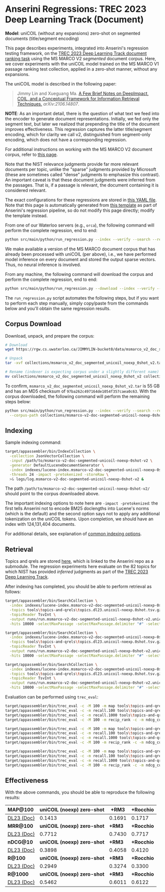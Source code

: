 # Anserini Regressions: TREC 2023 Deep Learning Track (Document)

**Model**: uniCOIL (without any expansions) zero-shot on segmented documents (title/segment encoding)

This page describes experiments, integrated into Anserini's regression testing framework, on the [TREC 2023 Deep Learning Track document ranking task](https://trec.nist.gov/data/deep2023.html) using the MS MARCO V2 _segmented_ document corpus.
Here, we cover experiments with the uniCOIL model trained on the MS MARCO V1 passage ranking test collection, applied in a zero-shot manner, without any expansions.

The uniCOIL model is described in the following paper:

> Jimmy Lin and Xueguang Ma. [A Few Brief Notes on DeepImpact, COIL, and a Conceptual Framework for Information Retrieval Techniques.](https://arxiv.org/abs/2106.14807) _arXiv:2106.14807_.

**NOTE**: As an important detail, there is the question of what text we feed into the encoder to generate document representations.
Initially, we fed only the segment text, but later we realized that prepending the title of the document improves effectiveness.
This regression captures the latter title/segment encoding, which for clarity we call v2, distinguished from segment-only encoding, which does not have a corresponding regression.

For additional instructions on working with the MS MARCO V2 document corpus, refer to [this page](../../docs/experiments-msmarco-v2.md).

Note that the NIST relevance judgments provide far more relevant documents per topic, unlike the "sparse" judgments provided by Microsoft (these are sometimes called "dense" judgments to emphasize this contrast).
An important caveat is that these document judgments were inferred from the passages.
That is, if a passage is relevant, the document containing it is considered relevant.

The exact configurations for these regressions are stored in [this YAML file](../../src/main/resources/regression/dl23-doc-segmented-unicoil-noexp-0shot-v2.yaml).
Note that this page is automatically generated from [this template](../../src/main/resources/docgen/templates/dl23-doc-segmented-unicoil-noexp-0shot-v2.template) as part of Anserini's regression pipeline, so do not modify this page directly; modify the template instead.

From one of our Waterloo servers (e.g., `orca`), the following command will perform the complete regression, end to end:

```bash
python src/main/python/run_regression.py --index --verify --search --regression dl23-doc-segmented-unicoil-noexp-0shot-v2
```

We make available a version of the MS MARCO document corpus that has already been processed with uniCOIL (per above), i.e., we have performed model inference on every document and stored the output sparse vectors.
Thus, no neural inference is involved.

From any machine, the following command will download the corpus and perform the complete regression, end to end:

```bash
python src/main/python/run_regression.py --download --index --verify --search --regression dl23-doc-segmented-unicoil-noexp-0shot-v2
```

The `run_regression.py` script automates the following steps, but if you want to perform each step manually, simply copy/paste from the commands below and you'll obtain the same regression results.

## Corpus Download

Download, unpack, and prepare the corpus:

```bash
# Download
wget https://rgw.cs.uwaterloo.ca/JIMMYLIN-bucket0/data/msmarco_v2_doc_segmented_unicoil_noexp_0shot_v2.tar -P collections/

# Unpack
tar -xvf collections/msmarco_v2_doc_segmented_unicoil_noexp_0shot_v2.tar -C collections/

# Rename (indexer is expecting corpus under a slightly different name)
mv collections/msmarco_v2_doc_segmented_unicoil_noexp_0shot_v2 collections/msmarco-v2-doc-segmented-unicoil-noexp-0shot-v2
```

To confirm, `msmarco_v2_doc_segmented_unicoil_noexp_0shot_v2.tar` is 55 GB and has an MD5 checksum of `97ba262c497164de1054f357caea0c63`.
With the corpus downloaded, the following command will perform the remaining steps below:

```bash
python src/main/python/run_regression.py --index --verify --search --regression dl23-doc-segmented-unicoil-noexp-0shot-v2 \
  --corpus-path collections/msmarco-v2-doc-segmented-unicoil-noexp-0shot-v2
```

## Indexing

Sample indexing command:

```bash
target/appassembler/bin/IndexCollection \
  -collection JsonVectorCollection \
  -input /path/to/msmarco-v2-doc-segmented-unicoil-noexp-0shot-v2 \
  -generator DefaultLuceneDocumentGenerator \
  -index indexes/lucene-index.msmarco-v2-doc-segmented-unicoil-noexp-0shot-v2/ \
  -threads 24 -impact -pretokenized -storeRaw \
  >& logs/log.msmarco-v2-doc-segmented-unicoil-noexp-0shot-v2 &
```

The path `/path/to/msmarco-v2-doc-segmented-unicoil-noexp-0shot-v2/` should point to the corpus downloaded above.

The important indexing options to note here are `-impact -pretokenized`: the first tells Anserini not to encode BM25 doclengths into Lucene's norms (which is the default) and the second option says not to apply any additional tokenization on the uniCOIL tokens.
Upon completion, we should have an index with 124,131,404 documents.

For additional details, see explanation of [common indexing options](../../docs/common-indexing-options.md).

## Retrieval

Topics and qrels are stored [here](https://github.com/castorini/anserini-tools/tree/master/topics-and-qrels), which is linked to the Anserini repo as a submodule.
The regression experiments here evaluate on the 82 topics for which NIST has provided _inferred_ judgments as part of the [TREC 2023 Deep Learning Track](https://trec.nist.gov/data/deep2023.html).

After indexing has completed, you should be able to perform retrieval as follows:

```bash
target/appassembler/bin/SearchCollection \
  -index indexes/lucene-index.msmarco-v2-doc-segmented-unicoil-noexp-0shot-v2/ \
  -topics tools\topics-and-qrels\topics.dl23.unicoil-noexp.0shot.tsv.gz \
  -topicReader TsvInt \
  -output runs/run.msmarco-v2-doc-segmented-unicoil-noexp-0shot-v2.unicoil-noexp-0shot-cached_q.topics.dl23.unicoil-noexp.0shot.txt \
  -hits 10000 -selectMaxPassage -selectMaxPassage.delimiter "#" -selectMaxPassage.hits 1000 -impact -pretokenized &

target/appassembler/bin/SearchCollection \
  -index indexes/lucene-index.msmarco-v2-doc-segmented-unicoil-noexp-0shot-v2/ \
  -topics tools\topics-and-qrels\topics.dl23.unicoil-noexp.0shot.tsv.gz \
  -topicReader TsvInt \
  -output runs/run.msmarco-v2-doc-segmented-unicoil-noexp-0shot-v2.unicoil-noexp-0shot-cached_q+rm3.topics.dl23.unicoil-noexp.0shot.txt \
  -hits 10000 -selectMaxPassage -selectMaxPassage.delimiter "#" -selectMaxPassage.hits 1000 -impact -pretokenized -rm3 -collection JsonVectorCollection &

target/appassembler/bin/SearchCollection \
  -index indexes/lucene-index.msmarco-v2-doc-segmented-unicoil-noexp-0shot-v2/ \
  -topics tools\topics-and-qrels\topics.dl23.unicoil-noexp.0shot.tsv.gz \
  -topicReader TsvInt \
  -output runs/run.msmarco-v2-doc-segmented-unicoil-noexp-0shot-v2.unicoil-noexp-0shot-cached_q+rocchio.topics.dl23.unicoil-noexp.0shot.txt \
  -hits 10000 -selectMaxPassage -selectMaxPassage.delimiter "#" -selectMaxPassage.hits 1000 -impact -pretokenized -rocchio -collection JsonVectorCollection &
```

Evaluation can be performed using `trec_eval`:

```bash
target/appassembler/bin/trec_eval -c -M 100 -m map tools\topics-and-qrels\qrels.dl23-doc.txt runs/run.msmarco-v2-doc-segmented-unicoil-noexp-0shot-v2.unicoil-noexp-0shot-cached_q.topics.dl23.unicoil-noexp.0shot.txt
target/appassembler/bin/trec_eval -c -m recall.100 tools\topics-and-qrels\qrels.dl23-doc.txt runs/run.msmarco-v2-doc-segmented-unicoil-noexp-0shot-v2.unicoil-noexp-0shot-cached_q.topics.dl23.unicoil-noexp.0shot.txt
target/appassembler/bin/trec_eval -c -m recall.1000 tools\topics-and-qrels\qrels.dl23-doc.txt runs/run.msmarco-v2-doc-segmented-unicoil-noexp-0shot-v2.unicoil-noexp-0shot-cached_q.topics.dl23.unicoil-noexp.0shot.txt
target/appassembler/bin/trec_eval -c -M 100 -m recip_rank -c -m ndcg_cut.10 tools\topics-and-qrels\qrels.dl23-doc.txt runs/run.msmarco-v2-doc-segmented-unicoil-noexp-0shot-v2.unicoil-noexp-0shot-cached_q.topics.dl23.unicoil-noexp.0shot.txt

target/appassembler/bin/trec_eval -c -M 100 -m map tools\topics-and-qrels\qrels.dl23-doc.txt runs/run.msmarco-v2-doc-segmented-unicoil-noexp-0shot-v2.unicoil-noexp-0shot-cached_q+rm3.topics.dl23.unicoil-noexp.0shot.txt
target/appassembler/bin/trec_eval -c -m recall.100 tools\topics-and-qrels\qrels.dl23-doc.txt runs/run.msmarco-v2-doc-segmented-unicoil-noexp-0shot-v2.unicoil-noexp-0shot-cached_q+rm3.topics.dl23.unicoil-noexp.0shot.txt
target/appassembler/bin/trec_eval -c -m recall.1000 tools\topics-and-qrels\qrels.dl23-doc.txt runs/run.msmarco-v2-doc-segmented-unicoil-noexp-0shot-v2.unicoil-noexp-0shot-cached_q+rm3.topics.dl23.unicoil-noexp.0shot.txt
target/appassembler/bin/trec_eval -c -M 100 -m recip_rank -c -m ndcg_cut.10 tools\topics-and-qrels\qrels.dl23-doc.txt runs/run.msmarco-v2-doc-segmented-unicoil-noexp-0shot-v2.unicoil-noexp-0shot-cached_q+rm3.topics.dl23.unicoil-noexp.0shot.txt

target/appassembler/bin/trec_eval -c -M 100 -m map tools\topics-and-qrels\qrels.dl23-doc.txt runs/run.msmarco-v2-doc-segmented-unicoil-noexp-0shot-v2.unicoil-noexp-0shot-cached_q+rocchio.topics.dl23.unicoil-noexp.0shot.txt
target/appassembler/bin/trec_eval -c -m recall.100 tools\topics-and-qrels\qrels.dl23-doc.txt runs/run.msmarco-v2-doc-segmented-unicoil-noexp-0shot-v2.unicoil-noexp-0shot-cached_q+rocchio.topics.dl23.unicoil-noexp.0shot.txt
target/appassembler/bin/trec_eval -c -m recall.1000 tools\topics-and-qrels\qrels.dl23-doc.txt runs/run.msmarco-v2-doc-segmented-unicoil-noexp-0shot-v2.unicoil-noexp-0shot-cached_q+rocchio.topics.dl23.unicoil-noexp.0shot.txt
target/appassembler/bin/trec_eval -c -M 100 -m recip_rank -c -m ndcg_cut.10 tools\topics-and-qrels\qrels.dl23-doc.txt runs/run.msmarco-v2-doc-segmented-unicoil-noexp-0shot-v2.unicoil-noexp-0shot-cached_q+rocchio.topics.dl23.unicoil-noexp.0shot.txt
```

## Effectiveness

With the above commands, you should be able to reproduce the following results:

| **MAP@100**                                                                                                  | **uniCOIL (noexp) zero-shot**| **+RM3**  | **+Rocchio**|
|:-------------------------------------------------------------------------------------------------------------|-----------|-----------|-----------|
| [DL23 (Doc)](https://microsoft.github.io/msmarco/TREC-Deep-Learning)                                         | 0.1413    | 0.1691    | 0.1717    |
| **MRR@100**                                                                                                  | **uniCOIL (noexp) zero-shot**| **+RM3**  | **+Rocchio**|
| [DL23 (Doc)](https://microsoft.github.io/msmarco/TREC-Deep-Learning)                                         | 0.7712    | 0.7430    | 0.7717    |
| **nDCG@10**                                                                                                  | **uniCOIL (noexp) zero-shot**| **+RM3**  | **+Rocchio**|
| [DL23 (Doc)](https://microsoft.github.io/msmarco/TREC-Deep-Learning)                                         | 0.3898    | 0.4058    | 0.4120    |
| **R@100**                                                                                                    | **uniCOIL (noexp) zero-shot**| **+RM3**  | **+Rocchio**|
| [DL23 (Doc)](https://microsoft.github.io/msmarco/TREC-Deep-Learning)                                         | 0.2949    | 0.3274    | 0.3300    |
| **R@1000**                                                                                                   | **uniCOIL (noexp) zero-shot**| **+RM3**  | **+Rocchio**|
| [DL23 (Doc)](https://microsoft.github.io/msmarco/TREC-Deep-Learning)                                         | 0.5462    | 0.6011    | 0.6122    |
